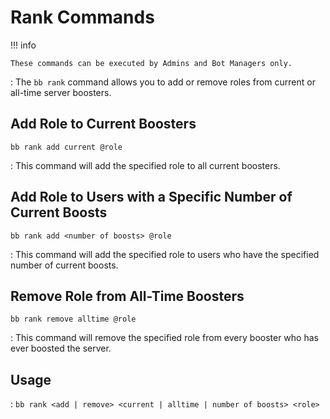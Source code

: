 # Rank Commands

!!! info

    These commands can be executed by Admins and Bot Managers only.

: The `bb rank` command allows you to add or remove roles from current or all-time server boosters.

## Add Role to Current Boosters

`bb rank add current @role`

: This command will add the specified role to all current boosters.

## Add Role to Users with a Specific Number of Current Boosts

`bb rank add <number of boosts> @role`

: This command will add the specified role to users who have the specified number of current boosts.

## Remove Role from All-Time Boosters

`bb rank remove alltime @role`

: This command will remove the specified role from every booster who has ever boosted the server.

## Usage

: `bb rank <add | remove> <current | alltime | number of boosts> <role>`
